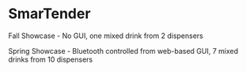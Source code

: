 # SmarTender

Fall Showcase - No GUI, one mixed drink from 2 dispensers

Spring Showcase - Bluetooth controlled from web-based GUI, 7 mixed drinks from 10 dispensers
